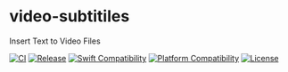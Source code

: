 # video-subtitiles
Insert Text to Video Files

[![CI](https://github.com/yukiny0811/video-subtitiles/actions/workflows/main.yml/badge.svg?branch=main)](https://github.com/yukiny0811/video-subtitiles/actions/workflows/main.yml)
[![Release](https://img.shields.io/github/v/release/yukiny0811/video-subtitiles)](https://github.com/yukiny0811/video-subtitiles/releases/latest)
[![Swift Compatibility](https://img.shields.io/endpoint?url=https%3A%2F%2Fswiftpackageindex.com%2Fapi%2Fpackages%2Fyukiny0811%2Fvideo-subtitiles%2Fbadge%3Ftype%3Dswift-versions)](https://swiftpackageindex.com/yukiny0811/video-subtitiles)
[![Platform Compatibility](https://img.shields.io/endpoint?url=https%3A%2F%2Fswiftpackageindex.com%2Fapi%2Fpackages%2Fyukiny0811%2Fvideo-subtitiles%2Fbadge%3Ftype%3Dplatforms)](https://swiftpackageindex.com/yukiny0811/video-subtitiles)
[![License](https://img.shields.io/github/license/yukiny0811/video-subtitiles)](https://github.com/yukiny0811/video-subtitiles/blob/main/LICENSE)

